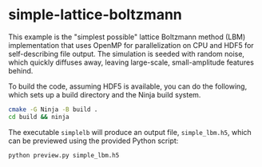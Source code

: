 # simple-lattice-boltzmann

This example is the "simplest possible" lattice Boltzmann method (LBM)
implementation that uses OpenMP for parallelization on CPU and HDF5
for self-describing file output. The simulation is seeded with random
noise, which quickly diffuses away, leaving large-scale, small-amplitude
features behind.

To build the code, assuming HDF5 is available, you can do the following,
which sets up a build directory and the Ninja build system.

```sh
cmake -G Ninja -B build .
cd build && ninja
```

The executable `simplelb` will produce an output file, `simple_lbm.h5`, which
can be previewed using the provided Python script:

```sh
python preview.py simple_lbm.h5
```

<!-- vim: set ft=markdown: -->
